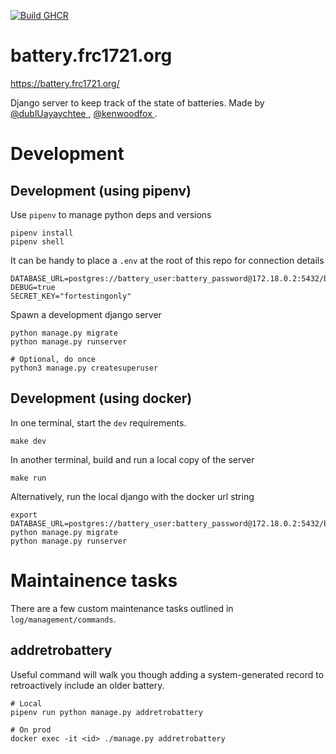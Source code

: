 [![Build GHCR](https://github.com/FRC-1721/battery.frc1721.org/actions/workflows/build_ghcr.yml/badge.svg)](https://github.com/FRC-1721/battery.frc1721.org/actions/workflows/build_ghcr.yml)

# battery.frc1721.org

https://battery.frc1721.org/

Django server to keep track of the state of batteries.
Made by [@dublUayaychtee ](https://github.com/dublUayaychtee), [@kenwoodfox ](https://github.com/kenwoodfox).

# Development

## Development (using pipenv)

Use `pipenv` to manage python deps and versions

```shell
pipenv install
pipenv shell
```

It can be handy to place a `.env` at the root of this repo for connection details

```
DATABASE_URL=postgres://battery_user:battery_password@172.18.0.2:5432/battery_db
DEBUG=true
SECRET_KEY="fortestingonly"
```

Spawn a development django server

```shell
python manage.py migrate
python manage.py runserver

# Optional, do once
python3 manage.py createsuperuser
```

## Development (using docker)

In one terminal, start the `dev` requirements.

```shell
make dev
```

In another terminal, build and run a local copy of the server

```shell
make run
```

Alternatively, run the local django with the docker url string

```shell
export DATABASE_URL=postgres://battery_user:battery_password@172.18.0.2:5432/battery_db
python manage.py migrate
python manage.py runserver
```

# Maintainence tasks

There are a few custom maintenance tasks outlined in `log/management/commands`.

## addretrobattery

Useful command will walk you though adding a system-generated record to retroactively include
an older battery.

```shell
# Local
pipenv run python manage.py addretrobattery

# On prod
docker exec -it <id> ./manage.py addretrobattery
```